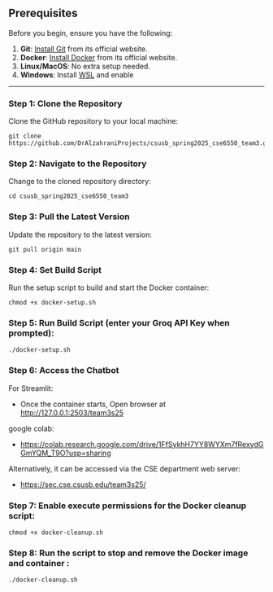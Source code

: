 ## Prerequisites

Before you begin, ensure you have the following:

1. **Git**: [Install Git](https://git-scm.com/) from its official website.
2. **Docker**: [Install Docker](https://www.docker.com) from its official website.
3. **Linux/MacOS**: No extra setup needed.
4. **Windows**: Install [WSL](https://learn.microsoft.com/en-us/windows/wsl/install) and enable

---

### Step 1: Clone the Repository

Clone the GitHub repository to your local machine:

```
git clone https://github.com/DrAlzahraniProjects/csusb_spring2025_cse6550_team3.git
```

### Step 2: Navigate to the Repository

Change to the cloned repository directory:

```
cd csusb_spring2025_cse6550_team3 
```

### Step 3: Pull the Latest Version

Update the repository to the latest version:

```
git pull origin main
```

### Step 4: Set Build Script

Run the setup script to build and start the Docker container:

```
chmod +x docker-setup.sh
```

### Step 5: Run Build Script (enter your Groq API Key when prompted):

```
./docker-setup.sh
```

### Step 6: Access the Chatbot

For Streamlit:

- Once the container starts, Open browser at http://127.0.0.1:2503/team3s25
  
google colab:

- https://colab.research.google.com/drive/1FfSykhH7YY8WYXm7fRexydGGmYQM_T9O?usp=sharing

Alternatively, it can be accessed via the CSE department web server:

- https://sec.cse.csusb.edu/team3s25/

### Step 7: Enable execute permissions for the Docker cleanup script:

```
chmod +x docker-cleanup.sh
```

### Step 8: Run the script to stop and remove the Docker image and container :

```
./docker-cleanup.sh
```
